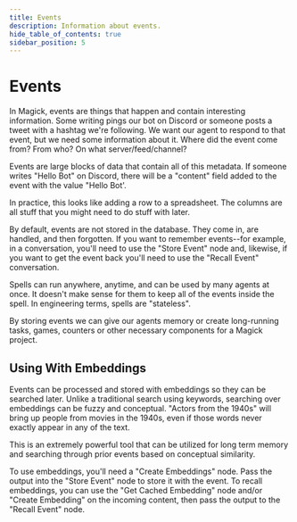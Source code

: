 ```yaml
---
title: Events
description: Information about events.
hide_table_of_contents: true
sidebar_position: 5
---
```


# Events

In Magick, events are things that happen and contain interesting information. Some writing pings our bot on Discord or someone posts a tweet with a hashtag we're following. We want our agent to respond to that event, but we need some information about it. Where did the event come from? From who? On what server/feed/channel?

Events are large blocks of data that contain all of this metadata. If someone writes "Hello Bot" on Discord, there will be a "content" field added to the event with the value "Hello Bot'.

In practice, this looks like adding a row to a spreadsheet. The columns are all stuff that you might need to do stuff with later.

By default, events are not stored in the database. They come in, are handled, and then forgotten. If you want to remember events--for example, in a conversation, you'll need to use the "Store Event" node and, likewise, if you want to get the event back you'll need to use the "Recall Event" conversation.

Spells can run anywhere, anytime, and can be used by many agents at once. It doesn't make sense for them to keep all of the events inside the spell. In engineering terms, spells are "stateless".

By storing events we can give our agents memory or create long-running tasks, games, counters or other necessary components for a Magick project.

## Using With Embeddings

Events can be processed and stored with embeddings so they can be searched later. Unlike a traditional search using keywords, searching over embeddings can be fuzzy and conceptual. "Actors from the 1940s" will bring up people from movies in the 1940s, even if those words never exactly appear in any of the text.

This is an extremely powerful tool that can be utilized for long term memory and searching through prior events based on conceptual similarity.

To use embeddings, you'll need a "Create Embeddings" node. Pass the output into the "Store Event" node to store it with the event. To recall embeddings, you can use the "Get Cached Embedding" node and/or "Create Embedding" on the incoming content, then pass the output to the "Recall Event" node.
